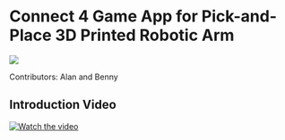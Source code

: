 # Connect 4 Game App for Pick-and-Place 3D Printed Robotic Arm
<img src="app/src/main/res/mipmap-xxxhdpi/ic_launcher.png">

Contributors: Alan and Benny

## Introduction Video
[![Watch the video](https://img.youtube.com/vi/3MSrORcmxQQ/maxresdefault.jpg)](https://youtu.be/3MSrORcmxQQ)
